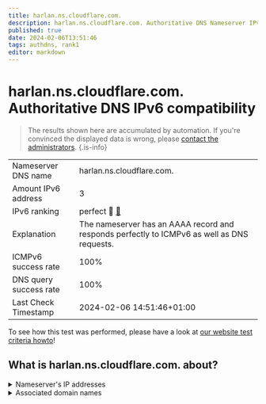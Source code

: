 ```yaml
---
title: harlan.ns.cloudflare.com.
description: harlan.ns.cloudflare.com. Authoritative DNS Nameserver IPv6 compatibility
published: true
date: 2024-02-06T13:51:46
tags: authdns, rank1
editor: markdown
---
```


# harlan.ns.cloudflare.com. Authoritative DNS IPv6 compatibility

> The results shown here are accumulated by automation. If you're convinced the displayed data is wrong, please [contact the administrators](/howto/chat). 
{.is-info}




|   |   |
| - | - |
| Nameserver DNS name | harlan.ns.cloudflare.com.
| Amount IPv6 address | 3
| IPv6 ranking | perfect :1st_place_medal: [🔗](/howto/ranking) |
| Explanation | The nameserver has an AAAA record and responds perfectly to ICMPv6 as well as DNS requests. |
| ICMPv6 success rate | 100%|
| DNS query success rate | 100% |
| Last Check Timestamp | 2024-02-06 14:51:46+01:00 |

To see how this test was performed, please have a look at [our website test criteria howto](/howto/testcriteria/authdns)!


## What is harlan.ns.cloudflare.com. about?




<details>
<summary>Nameserver's IP addresses</summary>

2803:f800:50::6ca2:c3fa

2a06:98c1:50::ac40:23fa

2606:4700:58::a29f:2cfa

</details>



<details>
<summary>Associated domain names</summary>

dgraph.io

</details>
